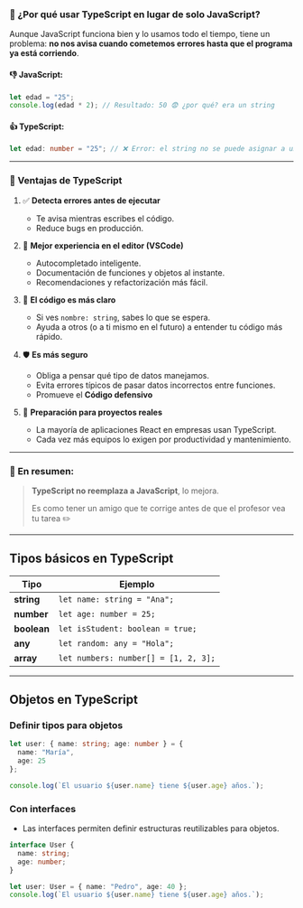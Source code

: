 ### 🧠 ¿Por qué usar **TypeScript** en lugar de solo **JavaScript**?

Aunque JavaScript funciona bien y lo usamos todo el tiempo, tiene un problema: **no nos avisa cuando cometemos errores hasta que el programa ya está corriendo**.

#### 👎 JavaScript:
```js
let edad = "25";
console.log(edad * 2); // Resultado: 50 😨 ¿por qué? era un string
```

#### 👍 TypeScript:
```ts
let edad: number = "25"; // ❌ Error: el string no se puede asignar a un number
```

---

### 🚀 Ventajas de TypeScript

1. ✅ **Detecta errores antes de ejecutar**
   - Te avisa mientras escribes el código.
   - Reduce bugs en producción.

2. 🧩 **Mejor experiencia en el editor (VSCode)**
   - Autocompletado inteligente.
   - Documentación de funciones y objetos al instante.
   - Recomendaciones y refactorización más fácil.

3. 🧼 **El código es más claro**
   - Si ves `nombre: string`, sabes lo que se espera.
   - Ayuda a otros (o a ti mismo en el futuro) a entender tu código más rápido.

4. 🛡️ **Es más seguro**
   - Obliga a pensar qué tipo de datos manejamos.
   - Evita errores típicos de pasar datos incorrectos entre funciones.
   - Promueve el **Código defensivo**
     
5. 🧠 **Preparación para proyectos reales**
   - La mayoría de aplicaciones React en empresas usan TypeScript.
   - Cada vez más equipos lo exigen por productividad y mantenimiento.

---

### 🎯 En resumen:
> **TypeScript no reemplaza a JavaScript**, lo mejora.
>  
> Es como tener un amigo que te corrige antes de que el profesor vea tu tarea ✏️
---

## **Tipos básicos en TypeScript**
| **Tipo**       | **Ejemplo**                   |
|-----------------|-------------------------------|
| **string**      | `let name: string = "Ana";`  |
| **number**      | `let age: number = 25;`      |
| **boolean**     | `let isStudent: boolean = true;` |
| **any**         | `let random: any = "Hola";`  |
| **array**       | `let numbers: number[] = [1, 2, 3];` |

---

## **Objetos en TypeScript**
### **Definir tipos para objetos**
```typescript
let user: { name: string; age: number } = {
  name: "María",
  age: 25
};

console.log(`El usuario ${user.name} tiene ${user.age} años.`);
```

### **Con interfaces**
- Las interfaces permiten definir estructuras reutilizables para objetos.
```typescript
interface User {
  name: string;
  age: number;
}

let user: User = { name: "Pedro", age: 40 };
console.log(`El usuario ${user.name} tiene ${user.age} años.`);
```

